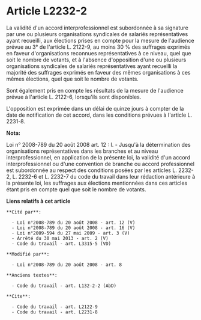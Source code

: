 # Article L2232-2

La validité d'un accord interprofessionnel est subordonnée à sa signature par une ou plusieurs organisations syndicales de
salariés représentatives ayant recueilli, aux élections prises en compte pour la mesure de l'audience prévue au 3° de
l'article L. 2122-9, au moins 30 % des suffrages exprimés en faveur d'organisations reconnues représentatives à ce niveau,
quel que soit le nombre de votants, et à l'absence d'opposition d'une ou plusieurs organisations syndicales de salariés
représentatives ayant recueilli la majorité des suffrages exprimés en faveur des mêmes organisations à ces mêmes élections,
quel que soit le nombre de votants. 

Sont également pris en compte les résultats de la mesure de l'audience prévue à l'article L. 2122-6, lorsqu'ils sont
disponibles.

L'opposition est exprimée dans un délai de quinze jours à compter de la date de notification de cet accord, dans les
conditions prévues à l'article L. 2231-8.

**Nota:**

Loi n° 2008-789 du 20 août 2008 art. 12 : I. - Jusqu'à la détermination des organisations représentatives dans les branches
et au niveau interprofessionnel, en application de la présente loi, la validité d'un accord interprofessionnel ou d'une
convention de branche ou accord professionnel est subordonnée au respect des conditions posées par les articles L. 2232-2, L.
2232-6 et L. 2232-7 du code du travail dans leur rédaction antérieure à la présente loi, les suffrages aux élections
mentionnées dans ces articles étant pris en compte quel que soit le nombre de votants.

**Liens relatifs à cet article**

	**Cité par**:

	  - Loi n°2008-789 du 20 août 2008 - art. 12 (V)
	  - Loi n°2008-789 du 20 août 2008 - art. 16 (V)
	  - Loi n°2009-594 du 27 mai 2009 - art. 3 (V)
	  - Arrêté du 30 mai 2013 - art. 2 (V)
	  - Code du travail - art. L3315-5 (VD)

	**Modifié par**:

	  - Loi n°2008-789 du 20 août 2008 - art. 8

	**Anciens textes**:

	  - Code du travail - art. L132-2-2 (AbD)

	**Cite**:

	  - Code du travail - art. L2122-9
	  - Code du travail - art. L2231-8
